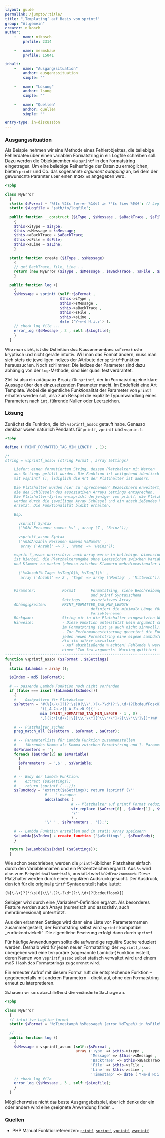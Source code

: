 ```yaml
---
layout: guide
permalink: /jumpto/:title/
title: "‚Templating‘ auf Basis von sprintf"
group: "Allgemein"
creator: nikosch
author:
    -   name: nikosch
        profile: 2314

    -   name: mermshaus
        profile: 15041

inhalt:
    -   name: "Ausgangssituation"
        anchor: ausgangssituation
        simple: ""

    -   name: "Lösung"
        anchor: lsung
        simple: ""

    -   name: "Quellen"
        anchor: quellen
        simple: ""

entry-type: in-discussion
---
```


### Ausgangssituation

Als Beispiel nehmen wir eine Methode eines Fehlerobjektes, die beliebige
Fehlerdaten über einen variablen Formatstring in ein Logfile schreiben soll.
Dazu werden die Objektmember via `sprintf` in den Formatstring eingetragen. Um
eine beliebige Reihenfolge der Daten zu ermöglichen, bieten `printf` und Co.
das sogenannte *argument swapping* an, bei dem der gewünschte Paramter über
einen Index `n$` angegeben wird.

~~~ php
<?php

class MyError
  {
  static $sFormat = '%6$s %2$s (error %1$d) in %4$s line %5$d'; // Logline format, swapped arguments
  static $sLogfile = 'path/to/logfile';

  public function __construct ($iType , $sMessage , $aBackTrace , $sFile , $sLine)
    {
    $this->iType = $iType;
    $this->sMessage = $sMessage;
    $this->aBackTrace = $aBackTrace;
    $this->sFile = $sFile;
    $this->sLine = $sLine;
    }

  static function create ($iType , $sMessage)
    {
    // get BackTrace, File, Line ...
    return (new MyError ($iType , $sMessage , $aBackTrace , $sFile , $sLine));
    }

  public function log ()
    {
    $sMessage = sprintf (self::$sFormat ,
                         $this->iType ,
                         $this->sMessage ,
                         $this->aBackTrace ,
                         $this->sFile ,
                         $this->sLine ,
                         date ('Y-m-d H:i:s') );
    // check log file ...
    error_log ($sMessage , 3 , self::$sLogfile);
    }
  }
~~~

Wie man sieht, ist die Definition des Klassenmembers `$sFormat` sehr kryptisch
und nicht gerade intuitiv. Will man das Format ändern, muss man sich stets die
jeweiligen Indizes der Attribute der `sprintf`-Funktion heraussuchen. Noch
schlimmer: Die Indizes der Parameter sind dazu abhängig von der `log`-Methode,
sind hier quasi fest verdrahtet.

Ziel ist also ein adäquater Ersatz für `sprintf`, der im Formatstring eine
klare Aussage über den einzusetzenden Parameter macht. Im Endeffekt eine Art
Template. Wobei die eigentliche Funktionalität der Parameter von `printf`
erhalten werden soll, also zum Beispiel die explizite Typumwandlung eines
Parameters nach `int`, führende Nullen oder Leerzeichen.



### Lösung

Zunächst die Funktion, die ich `vsprintf_assoc` getauft habe. Genauso denkbar
wären natürlich Pendants für `printf`, `vprintf` und `vsprintf`:

~~~ php
<?php

define ('PRINT_FORMATTED_TAG_MIN_LENGTH' , 1);

/*
string = vsprintf_assoc (string Format , array Settings)

    Liefert einen formatierten String, dessen Platzhalter mit Werten
    aus Settings gefüllt wurden. Die Funktion ist weitgehend identisch
    mit vsprintf (), lediglich die Art der Platzhalter ist anders.

    Die Platzhalter wurden hier zu 'sprechenden' Bezeichnern erweitert,
    die den Schlüsseln des assoziativen Arrays Settings entsprechen.
    Die Platzhalter-Syntax entspricht derjenigen von printf, die Platzhalter
    werden durch die jeweiligen Array Schüssel und ein abschließendes % Zeichen
    ersetzt. Die Funktionalität bleibt erhalten.

    Bsp.

      vsprintf Syntax
      ('%02d Personen namens %s' , array (7 , 'Heinz'));

      vsprintf_assoc Syntax
      ('%02dAnzahl% Personen namens %sName%' ,
       array ('Anzahl' => 7 , 'Name' => 'Heinz'));

    vsprintf_assoc unterstützt auch Array-Werte in beliebiger Dimension. Wichtig
    ist hierbei, die Platzhalterangabe ohne Leerzeichen zwischen Variablennamen
    und Klammer zu machen (ebenso zwischen Klammern mehrdimensionaler Angaben).

      ('%dAnzahl% Tage: %sTag[0]%, %sTag[1]%' ,
       array ('Anzahl' => 2 , 'Tage' => array ('Montag' , 'Mittwoch')));


    Parameter:            Format       Formatstring, siehe Beschreibung
                                       und printf Syntaxschema
                          Settings     assoziatives Array
    Abhängigkeiten:       PRINT_FORMATTED_TAG_MIN_LENGTH
                                       definiert die minimale Länge für
                                       Variablennamen
    Rückgabe:             String mit in die Platzhalter eingesetzten Werten.
    Hinweise:             - Diese Funktion unterstützt kein Argument swapping
                          im Formatstring (ist ja auch nicht sinnvoll)!
                          - Zur Performancesteigerung generiert die Funktion für
                          jeden neuen Formatstring eine eigene Lambdafunktion,
                          die sie selbst verwaltet.
                          - Auf abschließende % achten! Fehlende % werden mit
                          einem 'Too few arguments' Warning quittiert
--------------------------------------------------------------------------- */
function vsprintf_assoc ($sFormat , $aSettings)
  {
  static $aLambda = array ();

  $sIndex = md5 ($sFormat);

  # -- passende Lambda Funktion noch nicht vorhanden
  if (false === isset ($aLambda[$sIndex]))
    {
    # -- Suchpattern für Platzhalter
    $sPattern = '#(%[\-\+]?(?:\s|0|\\\'.)?\-?\d*(?:\.\d+)?[bcdeufFosxX])' .
                '([_A-Za-z][_A-Za-z0-9]{' .
                min (PRINT_FORMATTED_TAG_MIN_LENGTH - 1 , 0) .
                ',}(?:\[\d+\]|\[[\\\'\\"][^\\\'\\"]+?[\\\'\\"]\])*)%#';

    # -- Platzhalter suchen
    preg_match_all ($sPattern , $sFormat , $aOrder);

    # -- Parameterliste für Lambda Funktion zusammenstellen
    #    führendes Komma als Komma zwischen Formatstring und 1. Parameter
    $sParameters = '';
    foreach ($aOrder[2] as $sVariable)
      {
      $sParameters .= ',$' . $sVariable;
      }

    # -- Body der Lambda Funktion:
    #    extract ($aSettings);
    #    return (sprintf (...));
    $sFuncBody = 'extract($aSettings); return (sprintf (\'' .
                  # -- ' escapen
                  addcslashes (
                              # -- Platzhalter auf printf Format reduzieren
                              str_replace ($aOrder[0] , $aOrder[1] , $sFormat) ,
                              '\''
                              ) .
                  '\' ' . $sParameters . '));';

    # -- Lambda Funktion erstellen und im static Array speichern
    $aLambda[$sIndex] = create_function ('$aSettings' , $sFuncBody);
    }

  return ($aLambda[$sIndex] ($aSettings));
  }
~~~

Wie schon beschrieben, werden die `printf`-üblichen Platzhalter einfach durch
den Variablennamen und ein Prozentzeichen ergänzt. Aus `%s` wird also zum
Beispiel `%sAlbumtitel%`, aus `%02d` wird `%02dTracknummer%`. Diese Platzhalter
werden durch einen regulären Audsruck gesucht. Der Ausdruck, den ich für die
original `printf`-Syntax erstellt habe lautet:

~~~
(%[\-\+]?(?:\s|0|\\\'.)?\-?\d*(?:\.\d+)?[bcdeufFosxX])
~~~

Selbiger wird durch eine „Variablen“-Definition ergänzt. Als besonderes Feature
werden auch Arrays (numerisch und assoziativ, auch mehrdimensional)
unterstützt.

Aus den erkannten Settings wird dann eine Liste von Parameternamen
zusammengestellt, der Formatstring selbst wird `sprintf` kompatibel
„zurückentwickelt“. Die eigentliche Ersetzung erfolgt dann durch `sprintf`.

Für häufige Anwendungem sollte die aufwendige reguläre Suche reduziert werden.
Deshalb wird für jeden neuen Formatstring, der `vsprintf_assoc` übergeben wird
eine temporäre (sogenannte Lambda-)Funktion erstellt, deren Namen von
`vsprintf_assoc` selbst statisch verwaltet wird und einem md5-Hash des
Formatstrings zugeordnet wird.

Ein erneuter Aufruf mit diesem Format ruft die entsprechende Funktion –
gegebenenfalls mit anderen Parametern – direkt auf, ohne den Formatstring
erneut zu interpretieren.

Schauen wir uns abschließend die veränderte Sachlage an:

~~~ php
<?php

class MyError
  {
  // intuitive Logline format
  static $sFormat = '%sTimestamp% %sMessage% (error %dType%) in %sFile% line %dLine%';

  // ...
  public function log ()
    {
    $sMessage = vsprintf_assoc (self::$sFormat ,
                                array ('Type' => $this->iType ,
                                       'Message' => $this->sMessage ,
                                       'Backtrace' => $this->aBackTrace ,
                                       'File' => $this->sFile ,
                                       'Line' => $this->sLine ,
                                       'Timestamp' => date ('Y-m-d H:i:s')));
    // check log file ...
    error_log ($sMessage , 3 , self::$sLogfile);
    }
  }
~~~

Möglicherweise nicht das beste Ausgangsbeispiel, aber ich denke der ein oder
andere wird eine geeignete Anwendung finden…



### Quellen

* PHP Manual Funktionreferenzen: [`printf`](http://php.net/printf),
[`sprintf`](http://php.net/sprintf), [`vprintf`](http://php.net/vprintf),
[`vsprintf`](http://php.net/vsprintf)

